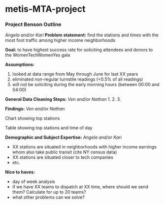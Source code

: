 # metis-MTA-project

### Project Benson Outline

*Angela and/or Kari*
**Problem statement:** find the stations and times with the most foot traffic among higher income neighborhoods

**Goal:** to have highest success rate for soliciting attendees and donors to the WomenTechWomenYes gala

**Assumptions:**
1. looked at data range from May through June for last XX years
2. eliminated non-regular turnstile readings (<0.5% of all readings)
3. will not be soliciting during the early morning hours (between 00:00 and 04:00)

**General Data Cleaning Steps:** *Ven and/or Nathan*
1. 
2. 
3. 

**Findings:** *Ven and/or Nathan*

Chart showing top stations

Table showing top stations and time of day

**Demographic and Subject Expertise:** *Angela and/or Kari*
- XX stations are situated in neighborhoods with higher income earnings whom also take public transit (cite NY census data)
- XX stations are situated closer to tech companies
- etc.



**Nice to haves:**
- day of week analysis
- if we have XX teams to dispatch at XX time, where should we send them?  Calculate for up to 20 teams?
- what other problems can we solve?
